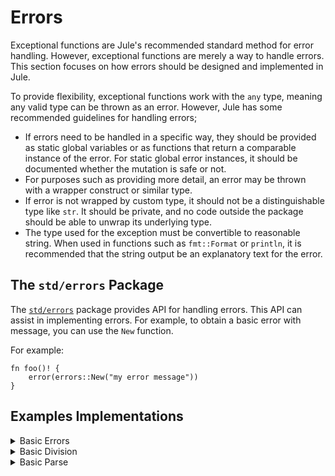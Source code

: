 # Errors

Exceptional functions are Jule's recommended standard method for error handling. However, exceptional functions are merely a way to handle errors. This section focuses on how errors should be designed and implemented in Jule.

To provide flexibility, exceptional functions work with the `any` type, meaning any valid type can be thrown as an error. However, Jule has some recommended guidelines for handling errors;
- If errors need to be handled in a specific way, they should be provided as static global variables or as functions that return a comparable instance of the error. For static global error instances, it should be documented whether the mutation is safe or not.
- For purposes such as providing more detail, an error may be thrown with a wrapper construct or similar type.
- If error is not wrapped by custom type, it should not be a distinguishable type like `str`. It should be private, and no code outside the package should be able to unwrap its underlying type.
- The type used for the exception must be convertible to reasonable string. When used in functions such as `fmt::Format` or `println`, it is recommended that the string output be an explanatory text for the error.

## The `std/errors` Package

The [`std/errors`](/std/errors) package provides API for handling errors. This API can assist in implementing errors. For example, to obtain a basic error with message, you can use the `New` function.

For example:
```jule
fn foo()! {
	error(errors::New("my error message"))
}
```

## Examples Implementations

<details>
<summary>Basic Errors</summary>

```jule
use "std/errors"

fn set(mut i: &int, x: int)! {
	if i == nil {
		error(errors::New("could not set: i == nil"))
	}
	*i = x
}

fn main() {
	set(nil, 10)!
}
```
</details>

<details>
<summary>Basic Division</summary>

```jule
use "std/errors"
use "std/math"

// Division errors.
// Mutation is not safe.
let mut ErrDivByZero = errors::New("divide by zero")
let mut ErrOverflow = errors::New("denominator overflow")

fn magicDiv(a: f64, b: f64)!: f64 {
	if b == 0 {
		error(ErrDivByZero)
	}
	if b > 100 {
		error(ErrOverflow)
	}
	ret a / b
}

fn main() {
	let x = magicDiv(5, 200) else {
		mut r := f64(0)
		match error {
		| ErrDivByZero:
			r = math::NaN()
		| ErrOverflow:
			r = 0
		}
		use r
	}
	println(x)
}
```
</details>

<details>
<summary>Basic Parse</summary>

```jule
use "std/conv"
use "std/fmt"

struct ParseError {
	Column: int
	Input:  str
	Err:    str
}

impl ParseError {
	fn Str(self): str {
		ret fmt::Format("{} {}: {}",
			self.Err, self.Input, str(self.Input[self.Column]))
	}
}

fn parseNumeric(s: str)!: int {
	for i, r in s {
		if '0' > r || r > '9' {
			error(&ParseError{
				Column: i,
				Input: s,
				Err: "undefined token",
			})
		}
	}
	ret conv::Atoi(s) else { error(error) }
}

fn main() {
	parseNumeric("12345abc")!
}
```
</details>